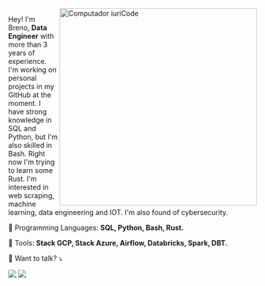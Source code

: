 <img src="https://raw.githubusercontent.com/MicaelliMedeiros/micaellimedeiros/master/image/computer-illustration.png" min-width="400px" max-width="400px" width="400px" align="right" alt="Computador iuriCode">

<p align="left"> 
  Hey! I'm Breno, <strong>Data Engineer</strong> with more than 3 years of experience.<br>
  I'm working on personal projects in my GitHub at the moment. I have strong knowledge in SQL and Python, but I'm also skilled in Bash. Right now I'm trying to learn some Rust.
  I'm interested in web scraping, machine learning, data engineering and IOT. I'm also found of cybersecurity.
</p>

<p align="left">
  🦄 Programming Languages: <strong>SQL, Python, Bash, Rust.</strong>
</p>

<p align="left">
  💼 Tools: <strong>Stack GCP, Stack Azure, Airflow, Databricks, Spark, DBT.</strong>
</p>

<p align="left">
  💌 Want to talk? ⤵️
</p>

<p align="left">
  <a href="mailto:bjagrelli@gmail.com" alt="Gmail">
  <img src="https://img.shields.io/badge/-Gmail-FF0000?style=flat-square&labelColor=FF0000&logo=gmail&logoColor=white&link=bjagrelli@gmail.com" /></a>

  <a href="https://www.linkedin.com/in/bjagrelli/" alt="Linkedin">
  <img src="https://img.shields.io/badge/-Linkedin-0e76a8?style=flat-square&logo=Linkedin&logoColor=white&link=https://www.linkedin.com/in/bjagrelli/" /></a>
</p>  
